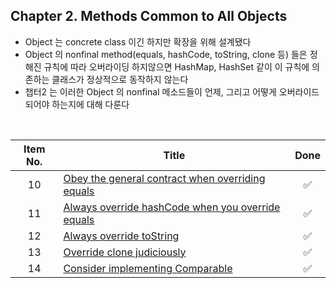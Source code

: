 ## Chapter 2. Methods Common to All Objects

* Object 는 concrete class 이긴 하지만 확장을 위해 설계됐다
* Object 의 nonfinal method(equals, hashCode, toString, clone 등) 들은 정해진 규칙에 따라 오버라이딩 하지않으면 HashMap, HashSet 같이 이 규칙에 의존하는 클래스가 정상적으로 동작하지 않는다
* 챕터2 는 이러한 Object 의 nonfinal 메소드들이 언제, 그리고 어떻게 오버라이드 되어야 하는지에 대해 다룬다
<br/>

| Item No. 	| Title                                                          	|        Done        	|
|:--------:	|----------------------------------------------------------------	|:------------------:	|
|    10    	| [Obey the general contract when overriding equals](item10.md)  	| :white_check_mark: 	|
|    11    	| [Always override hashCode when you override equals](item11.md) 	| :white_check_mark: 	|
|    12    	| [Always override toString](item12.md)                          	| :white_check_mark: 	|
|    13    	| [Override clone judiciously](item13.md)                        	| :white_check_mark: 	|
|    14    	| [Consider implementing Comparable](item14.md)                  	| :white_check_mark: 	|
